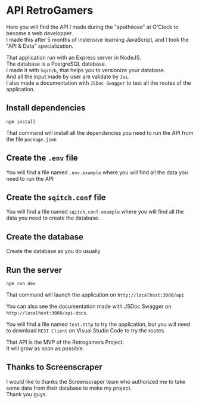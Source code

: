 # API RetroGamers

Here you will find the API I made during the "apothéose" at O'Clock to become a web developper.  
I made this after 5 months of instensive learning JavaScript, and I took the "API & Data" specialization.

That application run with an Express server in NodeJS.  
The database is a PostgreSQL database.  
I made it with `Sqitch`, that helps you to versionize your database.  
And all the input made by user are validate by `Joi`.  
I also made a documentation with `JSDoc Swagger` to test all the routes of the application.

## Install dependencies

```shell
npm install
```

That command will install all the dependencies you need to run the API from the file `package.json`

## Create the `.env` file

You will find a file named `.env.example` where you will find all the data you need to run the API

## Create the `sqitch.conf` file

You will find a file named `sqitch.conf.example` where you will find all the data you need to create the database.

## Create the database

Create the database as you do usually

## Run the server

```shell
npm run dev
```

That command will launch the application on `http://localhost:3080/api`

You can also see the documentation made with JSDoc Swagger on `http://localhost:3080/api-docs`.  

You will find a file named `test.http` to try the application, but you will need to download `REST Client` on Visual Studio Code to try the routes.

That API is the MVP of the Retrogamers Project.  
It will grow as soon as possible.
  
## Thanks to Screenscraper

I would like to thanks the Screenscraper team who authorized me to take some data from their database to make my project.  
Thank you guys.
